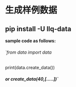 # 生成样例数据
## **pip install -U llq-data**
**sample code as follows:**
###### `from data import data
print(data.create_data())
##### or create_data(40,[.....])`
